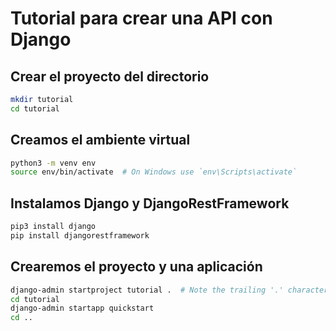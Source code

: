 # Tutorial para crear una API con Django


## Crear el proyecto del directorio
```Bash
mkdir tutorial
cd tutorial
```

## Creamos el ambiente virtual
```Bash
python3 -m venv env
source env/bin/activate  # On Windows use `env\Scripts\activate`
```

## Instalamos Django y DjangoRestFramework
```Bash
pip3 install django
pip install djangorestframework
```


## Crearemos el proyecto y una aplicación
```Bash
django-admin startproject tutorial .  # Note the trailing '.' character
cd tutorial
django-admin startapp quickstart
cd ..
```